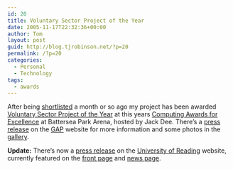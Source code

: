 ```yaml
---
id: 20
title: Voluntary Sector Project of the Year
date: 2005-11-17T22:32:36+00:00
author: Tom
layout: post
guid: http://blog.tjrobinson.net/?p=20
permalink: /?p=20
categories:
  - Personal
  - Technology
tags:
  - awards
---
```

After being [shortlisted](http://www.computingawards.net/Shortlist.asp?id=0) a month or so ago my project has been awarded [Voluntary Sector Project of the Year](http://www.computingawards.net/Winners.asp?id=0) at this years [Computing Awards for Excellence](http://www.computingawards.net/) at Battersea Park Arena, hosted by Jack Dee. There&#8217;s a [press release](http://www.gap.org.uk/umedia/release27.htm) on the [GAP](http://www.gap.org.uk/) website for more information and some photos in the [gallery](/gallery/v/Events/Computing+Awards+2005/).

**Update:** There&#8217;s now a [press release](http://www.extra.rdg.ac.uk/news/details.asp?ID=583) on the [University of Reading](http://www.reading.ac.uk/) website, currently featured on the [front page](http://www.rdg.ac.uk/) and [news page](http://www.extra.rdg.ac.uk/news/).